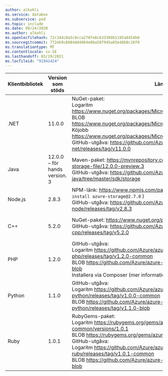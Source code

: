 ```yaml
---
author: alkohli
ms.service: databox
ms.subservice: pod
ms.topic: include
ms.date: 09/24/2020
ms.author: alkohli
ms.openlocfilehash: 72c344c0a5c9cca278fe8c633309b1195a0454b0
ms.sourcegitcommit: 772eb9c6684dd4864e0ba507945a83e48b8c16f0
ms.translationtype: MT
ms.contentlocale: sv-SE
ms.lasthandoff: 03/19/2021
ms.locfileid: "91941424"
---
```

Klientbibliotek     |Version som stöds     | Länk   |     Slut punkts specifikation      |
|--------------------|--------------------------------------------|--------|---------------------------------|
|    .NET                |     11.0.0                                           |    NuGet-paket:  <br>Logaritm   https://www.nuget.org/packages/Microsoft.Azure.Storage.Common/11.0.0    <br> BLOB   https://www.nuget.org/packages/Microsoft.Azure.Storage.Blob/11.0.0 <br>Köjobb   https://www.nuget.org/packages/Microsoft.Azure.Storage.Queue/11.0.0 <br>GitHub-utgåva:   https://github.com/Azure/azure-storage-net/releases/tag/v11.0.0                          |    app.config fil                 |
|    Java                |    12.0.0 – för hands version. 3                                           |   Maven-paket:   https://mvnrepository.com/artifact/com.azure/azure-storage-file/12.0.0-preview.3   <br>GitHub-utgåva:   https://github.com/Azure/azure-sdk-for-java/tree/master/sdk/storage                                                                                                                                                                              |    Konfiguration av anslutnings sträng         |
|    Node.js             |    2.8.3                                           |    NPM-länk:   https://www.npmjs.com/package/azure-storage   (kör: `npm install azure-storage@2.7.0` )   <br>GitHub-utgåva:   https://github.com/Azure/azure-storage-node/releases/tag/v2.8.3                                                                                                                                                                        |    Instans deklaration för tjänst instans    |
|    C++                 |    5.2.0                                           |    NuGet-paket:   https://www.nuget.org/packages/wastorage.v140/5.2.0   <br>GitHub-utgåva:   https://github.com/Azure/azure-storage-cpp/releases/tag/v5.2.0                                                                                                                                                                                                     |    Konfiguration av anslutnings sträng         |
|    PHP                 |    1.2.0                                           |    GitHub-utgåva:<br>Logaritm https://github.com/Azure/azure-storage-php/releases/tag/v1.2.0-common   <br>BLOB https://github.com/Azure/azure-storage-php/releases/tag/v1.2.0-blob      <br>Installera via Composer (mer information finns i informationen nedan.)                                                                                                             |    Konfiguration av anslutnings sträng         |
|    Python              |    1.1.0                                           |    GitHub-utgåva:<br>Logaritm   https://github.com/Azure/azure-storage-python/releases/tag/v1.0.0-common <br>BLOB   https://github.com/Azure/azure-storage-python/releases/tag/v1.1.0-blob                                                                                                                                                                          |    Instans deklaration för tjänst instans    |
|    Ruby                |    1.0.1                                           |    RubyGems-paket:<br>Logaritm   https://rubygems.org/gems/azure-storage-common/versions/1.0.1   <br>BLOB https://rubygems.org/gems/azure-storage-blob/versions/1.0.1         <br>GitHub-utgåva:<br>Logaritm https://github.com/Azure/azure-storage-ruby/releases/tag/v1.0.1-common   <br>BLOB https://github.com/Azure/azure-storage-ruby/releases/tag/v1.0.1-blob          |    Konfiguration av anslutnings sträng         |


